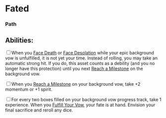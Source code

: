 # Fated
### Path


## Abilities:
<input type="checkbox" />When you [Face Death](ironsworn/moves/suffer/face_death) or [Face Desolation](ironsworn/moves/suffer/face_desolation) while your epic background vow is unfulfilled, it is not yet your time. Instead of rolling, you may take an automatic strong hit. If you do, this asset counts as a debility (and you no longer have this protection) until you next [Reach a Milestone](ironsworn/moves/quest/reach_a_milestone) on the background vow.

<input type="checkbox" />When you [Reach a Milestone](ironsworn/moves/quest/reach_a_milestone) on your background vow, take +2 momentum or +1 spirit.

<input type="checkbox" />For every two boxes filled on your background vow progress track, take 1 experience. When you [Fulfill Your Vow](ironsworn/moves/quest/fulfill_your_vow), your fate is at hand. Envision your final sacrifice and reroll any dice.

